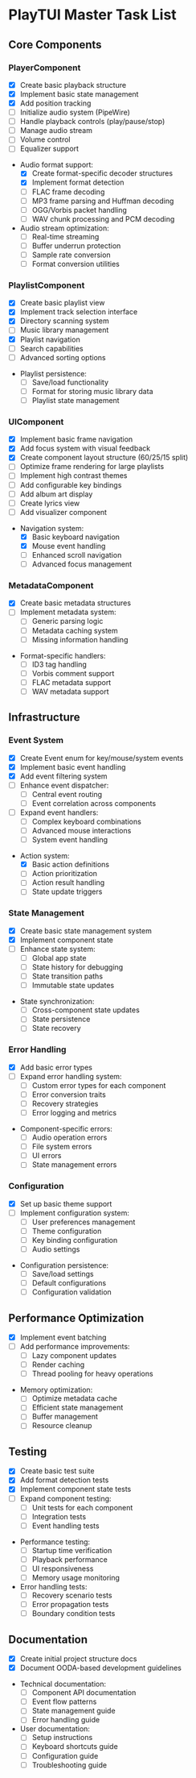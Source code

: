 # PlayTUI Master Task List

## Core Components

### PlayerComponent
- [x] Create basic playback structure
- [x] Implement basic state management
- [x] Add position tracking
- [ ] Initialize audio system (PipeWire)
- [ ] Handle playback controls (play/pause/stop)
- [ ] Manage audio stream
- [ ] Volume control
- [ ] Equalizer support
- Audio format support:
  - [x] Create format-specific decoder structures
  - [x] Implement format detection
  - [ ] FLAC frame decoding
  - [ ] MP3 frame parsing and Huffman decoding
  - [ ] OGG/Vorbis packet handling
  - [ ] WAV chunk processing and PCM decoding
- Audio stream optimization:
  - [ ] Real-time streaming
  - [ ] Buffer underrun protection
  - [ ] Sample rate conversion
  - [ ] Format conversion utilities

### PlaylistComponent
- [x] Create basic playlist view
- [x] Implement track selection interface
- [x] Directory scanning system
- [ ] Music library management
- [x] Playlist navigation
- [ ] Search capabilities
- [ ] Advanced sorting options
- Playlist persistence:
  - [ ] Save/load functionality
  - [ ] Format for storing music library data
  - [ ] Playlist state management

### UIComponent
- [x] Implement basic frame navigation
- [x] Add focus system with visual feedback
- [x] Create component layout structure (60/25/15 split)
- [ ] Optimize frame rendering for large playlists
- [ ] Implement high contrast themes
- [ ] Add configurable key bindings
- [ ] Add album art display
- [ ] Create lyrics view
- [ ] Add visualizer component
- Navigation system:
  - [x] Basic keyboard navigation
  - [x] Mouse event handling
  - [ ] Enhanced scroll navigation
  - [ ] Advanced focus management

### MetadataComponent
- [x] Create basic metadata structures
- [ ] Implement metadata system:
  - [ ] Generic parsing logic
  - [ ] Metadata caching system
  - [ ] Missing information handling
- Format-specific handlers:
  - [ ] ID3 tag handling
  - [ ] Vorbis comment support
  - [ ] FLAC metadata support
  - [ ] WAV metadata support

## Infrastructure

### Event System
- [x] Create Event enum for key/mouse/system events
- [x] Implement basic event handling
- [x] Add event filtering system
- [ ] Enhance event dispatcher:
  - [ ] Central event routing
  - [ ] Event correlation across components
- [ ] Expand event handlers:
  - [ ] Complex keyboard combinations
  - [ ] Advanced mouse interactions
  - [ ] System event handling
- Action system:
  - [x] Basic action definitions
  - [ ] Action prioritization
  - [ ] Action result handling
  - [ ] State update triggers

### State Management
- [x] Create basic state management system
- [x] Implement component state
- [ ] Enhance state system:
  - [ ] Global app state
  - [ ] State history for debugging
  - [ ] State transition paths
  - [ ] Immutable state updates
- State synchronization:
  - [ ] Cross-component state updates
  - [ ] State persistence
  - [ ] State recovery

### Error Handling
- [x] Add basic error types
- [ ] Expand error handling system:
  - [ ] Custom error types for each component
  - [ ] Error conversion traits
  - [ ] Recovery strategies
  - [ ] Error logging and metrics
- Component-specific errors:
  - [ ] Audio operation errors
  - [ ] File system errors
  - [ ] UI errors
  - [ ] State management errors

### Configuration
- [x] Set up basic theme support
- [ ] Implement configuration system:
  - [ ] User preferences management
  - [ ] Theme configuration
  - [ ] Key binding configuration
  - [ ] Audio settings
- Configuration persistence:
  - [ ] Save/load settings
  - [ ] Default configurations
  - [ ] Configuration validation

## Performance Optimization
- [x] Implement event batching
- [ ] Add performance improvements:
  - [ ] Lazy component updates
  - [ ] Render caching
  - [ ] Thread pooling for heavy operations
- Memory optimization:
  - [ ] Optimize metadata cache
  - [ ] Efficient state management
  - [ ] Buffer management
  - [ ] Resource cleanup

## Testing
- [x] Create basic test suite
- [x] Add format detection tests
- [x] Implement component state tests
- [ ] Expand component testing:
  - [ ] Unit tests for each component
  - [ ] Integration tests
  - [ ] Event handling tests
- Performance testing:
  - [ ] Startup time verification
  - [ ] Playback performance
  - [ ] UI responsiveness
  - [ ] Memory usage monitoring
- Error handling tests:
  - [ ] Recovery scenario tests
  - [ ] Error propagation tests
  - [ ] Boundary condition tests

## Documentation
- [x] Create initial project structure docs
- [x] Document OODA-based development guidelines
- Technical documentation:
  - [ ] Component API documentation
  - [ ] Event flow patterns
  - [ ] State management guide
  - [ ] Error handling guide
- User documentation:
  - [ ] Setup instructions
  - [ ] Keyboard shortcuts guide
  - [ ] Configuration guide
  - [ ] Troubleshooting guide
